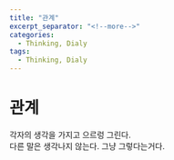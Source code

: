 ```yaml
---
title: "관계"
excerpt_separator: "<!--more-->"
categories:
  - Thinking, Dialy
tags:
  - Thinking, Dialy
---
```


관계
===

각자의 생각을 가지고 으르렁 그린다.   
다른 말은 생각나지 않는다. 그냥 그렇다는거다.  